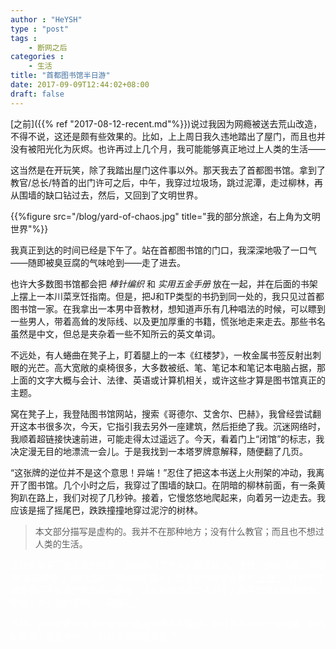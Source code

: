 ```yaml
---
author : "HeYSH"
type : "post"
tags :
    - 断网之后
categories :
    - 生活
title: "首都图书馆半日游"
date: 2017-09-09T12:44:02+08:00
draft: false
---
```


[之前]({{% ref "2017-08-12-recent.md"%}})说过我因为网瘾被送去荒山改造，不得不说，这还是颇有些效果的。比如，上上周日我久违地踏出了屋门，而且也并没有被阳光化为灰烬。也许再过上几个月，我可能能够真正地过上人类的生活——

这当然是在开玩笑，除了我踏出屋门这件事以外。那天我去了首都图书馆。拿到了教官/总长/特首的出门许可之后，中午，我穿过垃圾场，跳过泥潭，走过柳林，再从围墙的缺口钻过去，然后，又回到了文明世界。

{{%figure src="/blog/yard-of-chaos.jpg" title="我的部分旅途，右上角为文明世界"%}}

我真正到达的时间已经是下午了。站在首都图书馆的门口，我深深地吸了一口气——随即被臭豆腐的气味呛到——走了进去。

也许大多数图书馆都会把 *棒针编织* 和 *实用五金手册* 放在一起，并在后面的书架上摆上一本川菜烹饪指南。但是，把J和TP类型的书扔到同一处的，我只见过首都图书馆一家。在我拿出一本男中音教材，想知道声乐有几种唱法的时候，可以瞟到一些男人，带着高耸的发际线、以及更加厚重的书籍，慌张地走来走去。那些书名虽然是中文，但总是夹杂着一些不知所云的英文单词。

不远处，有人蜷曲在凳子上，盯着腿上的一本《红楼梦》，一枚金属书签反射出刺眼的光芒。高大宽敞的桌椅很多，大多数被纸、笔、笔记本和笔记本电脑占据，那上面的文字大概与会计、法律、英语或计算机相关，或许这些才算是图书馆真正的主题。

窝在凳子上，我登陆图书馆网站，搜索《哥德尔、艾舍尔、巴赫》，我曾经尝试翻开这本书很多次，今天，它指引我去另外一座建筑，然后拒绝了我。沉迷网络时，我顺着超链接快速前进，可能走得太过遥远了。今天，看着门上“闭馆”的标志，我决定漫无目的地漂流一会儿。于是我找到一本塔罗牌意解释，随便翻了几页。

“这张牌的逆位并不是这个意思！异端！”忍住了把这本书送上火刑架的冲动，我离开了图书馆。几个小时之后，我穿过了围墙的缺口。在阴暗的柳林前面，有一条黄狗趴在路上，我们对视了几秒钟。接着，它慢悠悠地爬起来，向着另一边走去。我应该是摇了摇尾巴，跌跌撞撞地穿过泥泞的树林。

> 本文部分描写是虚构的。我并不在那种地方；没有什么教官；而且也不想过人类的生活。

<font color="white">互联网带来了极大量的信息，远远超过了个人的接受能力，于是，通过兴趣、习惯和“智能推荐”，我们选择了部分信息摄入，而这部分信息会使人<a href="http://www.guokr.com/article/437210/" style="color: white">“上瘾”</a>，对另外的信息视而不见或产生负面的情绪。这可能会造成个人对于人群平均值的距离提高，影响人类社会的基础——同理心。

当然，这也是建立在我所获取的微量信息上的偏见，而且我会把这一段隐藏，因为如果我们意见不统一，你就不会再喜欢我了。</font>

